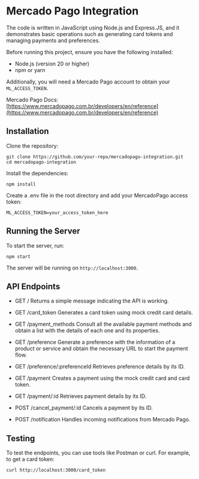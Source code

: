 # Mercado Pago Integration

The code is written in JavaScript using Node.js and Express.JS, and it demonstrates basic operations such as generating card tokens and managing payments and preferences.

Before running this project, ensure you have the following installed:

- Node.js (version 20 or higher)
- npm or yarn

Additionally, you will need a Mercado Pago account to obtain your `ML_ACCESS_TOKEN`.

Mercado Pago Docs: [https://www.mercadopago.com.br/developers/en/reference](https://www.mercadopago.com.br/developers/en/reference)

## Installation

Clone the repository:

    git clone https://github.com/your-repo/mercadopago-integration.git
    cd mercadopago-integration

Install the dependencies:

    npm install

Create a .env file in the root directory and add your MercadoPago access token:

    ML_ACCESS_TOKEN=your_access_token_here

## Running the Server

To start the server, run:

    npm start

The server will be running on `http://localhost:3000`.

## API Endpoints

- GET /
Returns a simple message indicating the API is working.

- GET /card_token
Generates a card token using mock credit card details.

- GET /payment_methods
Consult all the available payment methods and obtain a list with the details of each one and its properties.

- GET /preference
Generate a preference with the information of a product or service and obtain the necessary URL to start the payment flow.

- GET /preference/:preferenceId
Retrieves preference details by its ID.

- GET /payment
Creates a payment using the mock credit card and card token.

- GET /payment/:id
Retrieves payment details by its ID.

- POST /cancel_payment/:id
Cancels a payment by its ID.

- POST /notification
Handles incoming notifications from Mercado Pago.

## Testing

To test the endpoints, you can use tools like Postman or curl.
For example, to get a card token:

    curl http://localhost:3000/card_token
